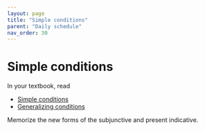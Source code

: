 ```yaml
---
layout: page
title: "Simple conditions"
parent: "Daily schedule"
nav_order: 30
---
```


# Simple conditions

In your textbook, read

- [Simple conditions](https://hellenike.github.io/textbook/topics/module6/simple-conditions/)
- [Generalizing conditions](https://hellenike.github.io/textbook/topics/module6/generalizing/)

Memorize the new forms of the subjunctive and present indicative.